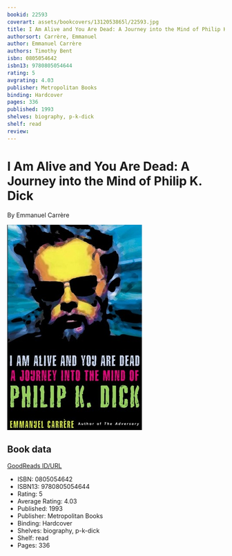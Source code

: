 ```yaml
---
bookid: 22593
coverart: assets/bookcovers/1312053865l/22593.jpg
title: I Am Alive and You Are Dead: A Journey into the Mind of Philip K. Dick
authorsort: Carrère, Emmanuel
author: Emmanuel Carrère
authors: Timothy Bent
isbn: 0805054642
isbn13: 9780805054644
rating: 5
avgrating: 4.03
publisher: Metropolitan Books
binding: Hardcover
pages: 336
published: 1993
shelves: biography, p-k-dick
shelf: read
review: 
---
```


# I Am Alive and You Are Dead: A Journey into the Mind of Philip K. Dick

By Emmanuel Carrère

![](../../assets/bookcovers/1312053865l/22593.jpg)

## Book data

[GoodReads ID/URL](https://www.goodreads.com/book/show/22593)

- ISBN: 0805054642
- ISBN13: 9780805054644
- Rating: 5
- Average Rating: 4.03
- Published: 1993
- Publisher: Metropolitan Books
- Binding: Hardcover
- Shelves: biography, p-k-dick
- Shelf: read
- Pages: 336

